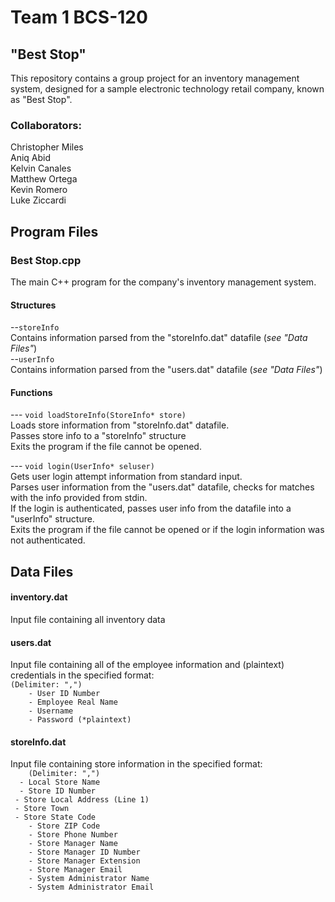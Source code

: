 #  Team 1 BCS-120
## "Best Stop"

This repository contains a group project for an inventory management system, designed for a sample electronic technology retail company, known as "Best Stop".

### Collaborators:
Christopher Miles  
Aniq Abid  
Kelvin Canales  
Matthew Ortega  
Kevin Romero  
Luke Ziccardi  


## Program Files

### Best Stop.cpp 
 The main C++ program for the company's inventory management system.
  
  #### Structures
  --`storeInfo`\
  Contains information parsed from the "storeInfo.dat" datafile (*see "Data Files"*)\
    --`userInfo`\
  Contains information parsed from the "users.dat" datafile (*see "Data Files"*)
  
  #### Functions
---	`void loadStoreInfo(StoreInfo* store) `  
Loads store information from "storeInfo.dat" datafile. \
Passes store info to a "storeInfo" structure  \
Exits the program if the file cannot be opened.  

---	`void login(UserInfo* seluser)`  
Gets user login attempt information from standard input.  
Parses user information from the "users.dat" datafile, checks for matches with the info provided from stdin.  \
If the login is authenticated, passes user info from the datafile into a "userInfo" structure.  \
Exits the program if the file cannot be opened or if the login information was not authenticated.  

## Data Files

#### inventory.dat

Input file containing all inventory data

#### users.dat

 Input file containing all of the employee information and (plaintext) credentials in the specified format: \
`(Delimiter: ",")`\
`	 - User ID Number`\
`	 - Employee Real Name`\
`	 - Username`\
`	 - Password (*plaintext)`

#### storeInfo.dat

Input file containing store information in the specified format:\
`    (Delimiter: ",")`\
`  - Local Store Name`\
`  - Store ID Number`\
` - Store Local Address (Line 1)`\
` - Store Town`\
` - Store State Code`\
`	 - Store ZIP Code`\
`	 - Store Phone Number`\
`	 - Store Manager Name`\
`	 - Store Manager ID Number`\
`	 - Store Manager Extension`\
`	 - Store Manager Email`\
`	 - System Administrator Name`\
`	 - System Administrator Email`
